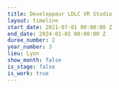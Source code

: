 ```yaml
---
title: Developpeur LDLC VR Studio
layout: timeline
start_date: 2021-07-01 00:00:00 Z
end_date: 2024-01-01 00:00:00 Z
duree_number: 2
year_number: 3
lieu: Lyon
show_month: false
is_stage: false
is_work: true
---
```

